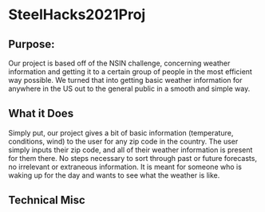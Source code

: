 # SteelHacks2021Proj

## Purpose: 
Our project is based off of the NSIN challenge, concerning weather information and getting it to a certain group of people in the most efficient way possible. We turned that into getting basic weather information for anywhere in the US out to the general public in a smooth and simple way.

## What it Does
 Simply put, our project gives a bit of basic information (temperature, conditions, wind) to the user for any zip code in the country. The user simply inputs their zip code, and all of their weather information is present for them there. No steps necessary to sort through past or future forecasts, no irrelevant or extraneous information. It is meant for someone who is waking up for the day and wants to see what the weather is like.

## Technical Misc









